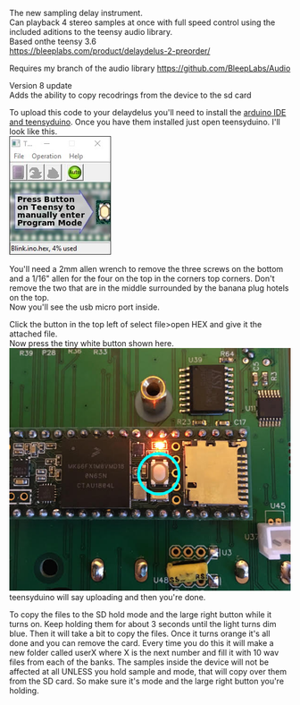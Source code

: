 The new sampling delay instrument. <br>
Can playback 4 stereo samples at once with full speed control using the included aditions to the teensy audio library. <br>
Based onthe teensy 3.6 <br>
https://bleeplabs.com/product/delaydelus-2-preorder/

Requires my branch of the audio library
https://github.com/BleepLabs/Audio 

Version 8 update  
Adds the ability to copy recodrings from the device to the sd card <br>

To upload this code to your delaydelus you'll need to install the [arduino IDE and teensyduino](https://github.com/BleepLabs/Dadageek-August20/wiki/Arduino-software-first-steps).  Once you have them installed just open teensyduino. I'll look like this.   
![](https://github.com/BleepLabs/Dadageek-August20/raw/master/images/teensyduino%20window.jpg?raw=true)  
  
You'll need a 2mm allen wrench to remove the three screws on the bottom and a 1/16" allen for the four on the top in the corners top corners. Don't remove the two that are in the middle surrounded by the banana plug hotels on the top.  
Now you'll see the usb micro port inside. 
  
Click the button in the top left of select file>open HEX and give it the attached file.   
Now press the tiny white button shown here.    
![](https://raw.githubusercontent.com/BleepLabs/Dadageek-August20/master/images/teensy%20button.jpg)   
teensyduino will say uploading and then you're done.   
   
   
To copy the files to the SD hold mode and the large right button while it turns on. Keep holding them for about 3 seconds until the light turns dim blue. 
Then it will take a bit to copy the files. Once it turns orange it's all done and you can remove the card. 
Every time you do this it will make a new folder called userX where X is the next number and fill it with 10 wav files from each of the banks.
The samples inside the device will not be affected at all UNLESS you hold sample and mode, that will copy over them from the SD card. So make sure it's mode and the large right button you're holding.    
  
